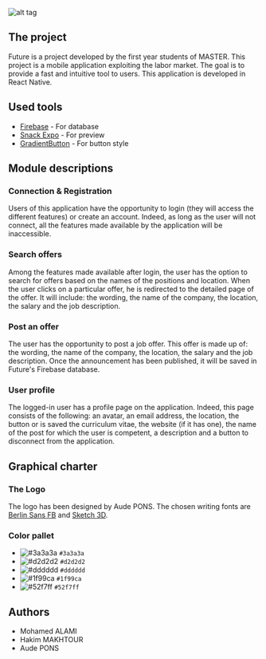 ![alt tag](https://nsa40.casimages.com/img/2019/04/25/190425092922478211.png)
## The project
Future is a project developed by the first year students of MASTER. This project is a mobile application exploiting the labor market. 
The goal is to provide a fast and intuitive tool to users.
This application is developed in React Native.
## Used tools
* [Firebase](https://firebase.google.com/) - For database
* [Snack Expo](https://expo.io/) - For preview
* [GradientButton](https://reactnativeexample.com/a-customizable-and-haptic-gradient-button-library-for-react-native/) - For button style
## Module descriptions
### Connection & Registration
Users of this application have the opportunity to login (they will access the different features) or create an account. Indeed, as 
long as the user will not connect, all the features made available by the application will be inaccessible.
### Search offers
Among the features made available after login, the user has the option to search for offers based on the names of the positions and location.
When the user clicks on a particular offer, he is redirected to the detailed page of the offer. It will include: the wording, the name of the company, 
the location, the salary and the job description.
### Post an offer
The user has the opportunity to post a job offer. This offer is made up of: the wording, the name of the 
company, the location, the salary and the job description. Once the announcement has been published, it will be saved in Future's Firebase database.
### User profile
The logged-in user has a profile page on the application. Indeed, this page consists of the following: an avatar, an email address, the location, 
the button or is saved the curriculum vitae, the website (if it has one), the name of the post for which the user is competent, a description and 
a button to disconnect from the application.
## Graphical charter
### The Logo
The logo has been designed by Aude PONS. The chosen writing fonts are [Berlin Sans FB](http://fontsgeek.com/fonts/Berlin-Sans-FB-Regular) and 
[Sketch 3D](https://www.dafont.com/sketch-3d.font).
### Color pallet
* ![#3a3a3a](https://placehold.it/15/3a3a3a/000000?text=+) `#3a3a3a`
* ![#d2d2d2](https://placehold.it/15/d2d2d2/000000?text=+) `#d2d2d2`
* ![#dddddd](https://placehold.it/15/dddddd/000000?text=+) `#dddddd`
* ![#1f99ca](https://placehold.it/15/1f99ca/000000?text=+) `#1f99ca`
* ![#52f7ff](https://placehold.it/15/52f7ff/000000?text=+) `#52f7ff`
## Authors
* Mohamed ALAMI
* Hakim MAKHTOUR
* Aude PONS
